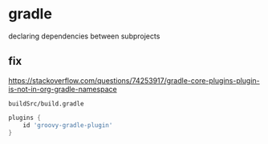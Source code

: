 # gradle

declaring dependencies between subprojects

## fix

https://stackoverflow.com/questions/74253917/gradle-core-plugins-plugin-is-not-in-org-gradle-namespace

`buildSrc/build.gradle`

```groovy
plugins {
    id 'groovy-gradle-plugin'
}
```
